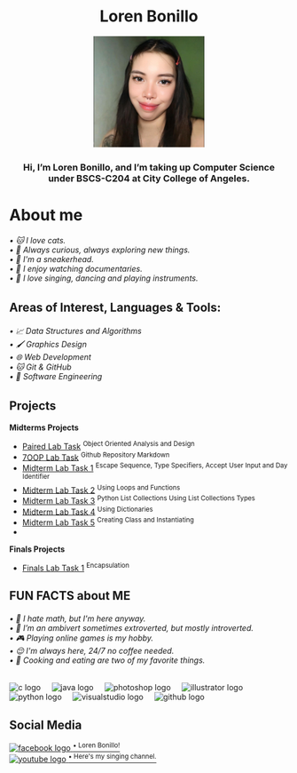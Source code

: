 <h1 align="center">Loren Bonillo</h1>


<div align="center">
  <img height="200" src="loren.jpg"  />
</div>

<h3 align="center">Hi, I’m Loren Bonillo, and I’m taking up Computer Science under BSCS-C204 at City College of Angeles.</h3>
<h1 align="left">About me</h1>
<h6 align="left">
  • 🐱 I love cats.<br>
  • 🌱 Always curious, always exploring new things.<br>
  • 👠 I'm a sneakerhead.<br>
  • 🎥 I enjoy watching documentaries.<br>
  • 🎤 I love singing, dancing and playing instruments.</h6>
  
<h2 align="left">Areas of Interest, Languages & Tools:</h2>
<h6 align="left">
  •  📈 Data Structures and Algorithms<br>
  • 🖌️ Graphics Design<br>
  • 🌐 Web Development<br>
  • 🐱 Git & GitHub<br>
  • 🔧 Software Engineering</h6>

<h2 align="left">Projects</h2>

**Midterms Projects**  
- [Paired Lab Task](https://github.com/lorenbonillo58/7OOP-Lab-Task/blob/main/Midtermlabtask/Midterm%20Paired%20Task.pdf) <sup> Object Oriented Analysis and Design </sup>
- [7OOP Lab Task](https://github.com/lorenbonillo58/7OOP-Lab-Task/blob/main/Midtermlabtask/Midterm%20Lab%20task%201.pdf)  <sup> Github Repository Markdown </sup>
- [Midterm Lab Task 1](https://github.com/lorenbonillo58/7OOP-Lab-Task/blob/main/Midtermlabtask/Midterm%20Lab%20Task%202.pdf)  <sup> Escape Sequence, Type Specifiers, Accept User Input and Day Identifier </sup>
- [Midterm Lab Task 2](https://github.com/lorenbonillo58/7OOP-Lab-Task/blob/main/Midtermlabtask/Midterm%20Lab%20Task%202.pdf)  <sup> Using Loops and Functions </sup>
- [Midterm Lab Task 3](https://github.com/lorenbonillo58/7OOP-Lab-Task/blob/main/Midtermlabtask/Midterm%20Lab%20Task%203%20-%20Python%20List%20Collections.pdf)  <sup> Python List Collections Using List Collections Types </sup>
- [Midterm Lab Task 4](https://github.com/lorenbonillo58/7OOP-Lab-Task/blob/main/Midtermlabtask/Midterm%20Lab%20Task%204.pdf)  <sup> Using Dictionaries </sup>
- [Midterm Lab Task 5](https://github.com/lorenbonillo58/7OOP-Lab-Task/blob/main/Midtermlabtask/Midterm%20Task%205%20Bonillo.pdf) <sup> Creating Class and Instantiating </sup>
- 
**Finals Projects**  
- [Finals Lab Task 1](#) <sup> Encapsulation </sup>

<h2 align="left">FUN FACTS about ME</h2>
<h6 align="left">
  • 🤯 I hate math, but I'm here anyway.<br>
  • 👩 I’m an ambivert sometimes extroverted, but mostly introverted.<br>
  • 🎮 Playing online games is my hobby.<br>
  • 😌 I'm always here, 24/7 no coffee needed.<br>
  • 🍝 Cooking and eating are two of my favorite things.</h6>

<div align="left">
  <img src="https://cdn.jsdelivr.net/gh/devicons/devicon/icons/c/c-original.svg" height="40" alt="c logo"  />
  <img width="12" />
  <img src="https://cdn.jsdelivr.net/gh/devicons/devicon/icons/java/java-original.svg" height="40" alt="java logo"  />
  <img width="12" />
  <img src="https://cdn.jsdelivr.net/gh/devicons/devicon/icons/photoshop/photoshop-plain.svg" height="40" alt="photoshop logo"  />
  <img width="12" />
  <img src="https://cdn.jsdelivr.net/gh/devicons/devicon/icons/illustrator/illustrator-plain.svg" height="40" alt="illustrator logo"  />
  <img width="12" />
  <img src="https://cdn.jsdelivr.net/gh/devicons/devicon/icons/python/python-original.svg" height="40" alt="python logo"  />
  <img width="12" />
  <img src="https://cdn.jsdelivr.net/gh/devicons/devicon/icons/visualstudio/visualstudio-plain.svg" height="40" alt="visualstudio logo"  />
  <img width="12" />
  <img src="https://cdn.jsdelivr.net/gh/devicons/devicon/icons/github/github-original.svg" height="40" alt="github logo"  />
</div>

<h2 align="left">Social Media</h2>
<div align="left"> 
  
  <a href="https://www.facebook.com/lorenbonillo">
    <img src="https://cdn.simpleicons.org/facebook/1877F2" width="30" height="30" alt="facebook logo"  />
    <sup>• Loren Bonillo!</sup>
  </a><br>
  
  <a href="https://www.youtube.com/channel/UCeGyIW5X-NfGSvF5SEfdWiw">
    <img src="https://cdn.simpleicons.org/youtube/FF0000" width="25" height="25" alt="youtube logo"  />
    <sup>• Here's my singing channel.</sup>
  </a>
</div>
